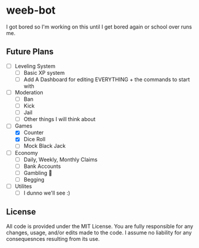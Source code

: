 # weeb-bot
  
I got bored so I'm working on this until I get bored again or school over runs me.

## Future Plans

- [ ] Leveling System
  - [ ] Basic XP system
  - [ ] Add A Dashboard for editing EVERYTHING + the commands to start with
- [ ] Moderation
  - [ ] Ban
  - [ ] Kick
  - [ ] Jail
  - [ ] Other things I will think about
- [ ] Games
  - [x] Counter
  - [x] Dice Roll
  - [ ] Mock Black Jack
- [ ] Economy
  - [ ] Daily, Weekly, Monthly Claims
  - [ ] Bank Accounts
  - [ ] Gambling 🎰
  - [ ] Begging
- [ ] Utilites
  - [ ] I dunno we'll see :)

## License

All code is provided under the MIT License. You are fully responsible for any changes, usage, and/or edits made to the code. I assume no liability for any consequesnces resulting from its use.
